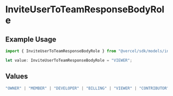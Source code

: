 # InviteUserToTeamResponseBodyRole

## Example Usage

```typescript
import { InviteUserToTeamResponseBodyRole } from "@vercel/sdk/models/inviteusertoteamop.js";

let value: InviteUserToTeamResponseBodyRole = "VIEWER";
```

## Values

```typescript
"OWNER" | "MEMBER" | "DEVELOPER" | "BILLING" | "VIEWER" | "CONTRIBUTOR"
```